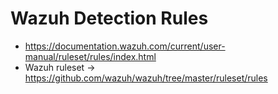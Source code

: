 # Wazuh Detection Rules
- https://documentation.wazuh.com/current/user-manual/ruleset/rules/index.html
- Wazuh ruleset -> https://github.com/wazuh/wazuh/tree/master/ruleset/rules

